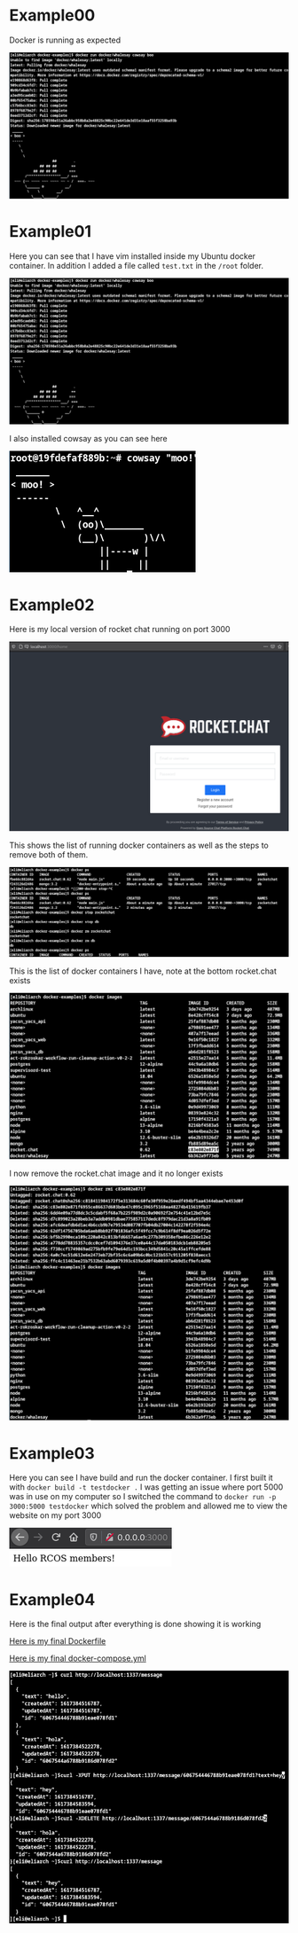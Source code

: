 # Example00
Docker is running as expected

![running](running.png)

# Example01
Here you can see that I have vim installed inside my Ubuntu docker container. In addition I added a file called `test.txt` in the `/root` folder.

![running](running.png)

I also installed cowsay as you can see here

![cow](cow.png)

# Example02
Here is my local version of rocket chat running on port 3000

![rc](rc.png)

This shows the list of running docker containers as well as the steps to remove both of them.

![ps](ps.png)

This is the list of docker containers I have, note at the bottom rocket.chat exists

![images](images.png)


I now remove the rocket.chat image and it no longer exists

![remove](remove.png)

# Example03

Here you can see I have build and run the docker container. I first built it with `docker build -t testdocker .`
I was getting an issue where port 5000 was in use on my computer so I switched the command to `docker run -p 3000:5000 testdocker` which solved the problem and allowed me to view the website on my port 3000

![hello](hello.png)


# Example04

Here is the final output after everything is done showing it is working

[Here is my final Dockerfile](Dockerfile)

[Here is my final docker-compose.yml](docker-compose.yml)

![mes](mes.png)
